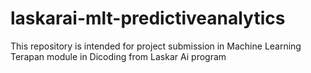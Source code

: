 # laskarai-mlt-predictiveanalytics
This repository is intended for project submission in Machine Learning Terapan module in Dicoding from Laskar Ai program

